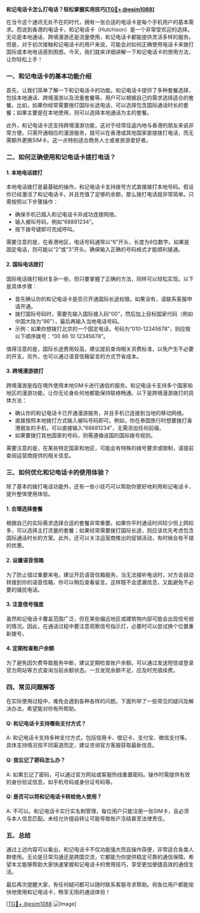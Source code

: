 **和记电话卡怎么打电话？轻松掌握实用技巧[[TG💪+ @esim1088](https://t.me/s/esim1088)]**

在当今这个通讯无处不在的时代，拥有一张合适的电话卡是每个手机用户的基本需求。而说到香港的电话卡，和记电话卡（Hutchison）是一个非常受欢迎的选择。无论是本地通话、跨境漫游还是流量使用，和记电话卡都能提供灵活多样的服务。但是，对于初次接触和记电话卡的用户来说，可能会对如何正确使用电话卡来拨打国际或本地电话感到困惑。今天，我们就来详细讲解一下和记电话卡的使用方法，让你轻松上手！

### 一、和记电话卡的基本功能介绍

首先，让我们简单了解一下和记电话卡的功能。和记电话卡提供了多种套餐选择，包括本地通话、跨境漫游以及流量套餐等。用户可以根据自己的需求选择适合的套餐。比如，如果你经常需要拨打国际长途电话，可以选择包含国际通话时长的套餐；如果主要是在本地使用，则可以选择本地通话为主的套餐。

此外，和记电话卡还支持跨境漫游功能，这对于经常往返内地与香港的朋友来说非常方便。只需开通相应的漫游服务，就可以在香港或其他国家直接拨打电话，而无需额外更换SIM卡。这一点特别适合商务人士或者旅游爱好者。

### 二、如何正确使用和记电话卡拨打电话？

#### 1. **本地电话拨打**
本地电话拨打是最基础的操作。和记电话卡支持拨号方式直接拨打本地号码。假设你已经激活了和记电话卡，并且充值了足够的余额，那么拨打电话就非常简单。只需按照以下步骤操作：

- 确保手机已插入和记电话卡并成功连接网络。
- 输入被叫号码，例如“68881234”。
- 按下拨号键即可完成呼叫。

需要注意的是，在香港地区，电话号码通常以“6”开头，长度为8位数字。如果是固定电话，则可能以“2”或“3”开头。确保输入正确的号码格式才能顺利接通。

#### 2. **国际电话拨打**
国际电话拨打相对复杂一些，但只要掌握了正确的方法，同样可以轻松实现。以下是具体步骤：

- 首先确认你的和记电话卡是否已开通国际长途权限。如果没有，请联系客服申请开通。
- 拨打国际号码时，需要先输入国际接入码“00”，然后加上目标国家代码（例如中国大陆为“86”），最后再输入当地电话号码。
- 示例：如果你想拨打北京的一个固定电话，号码为“010-12345678”，则应按以下顺序拨号：“00 86 10 12345678”。

值得注意的是，国际长途费用较高，建议提前查询相关资费标准，以免产生不必要的开支。另外，也可以通过语音信箱留言的方式节省成本。

#### 3. **跨境漫游拨打**
跨境漫游是指在境外使用本地SIM卡进行通信的服务。和记电话卡支持多个国家和地区的漫游功能，让你无论身处何地都能保持联络畅通。以下是跨境漫游拨打的具体方法：

- 确认你的和记电话卡已开通漫游服务，并且手机已连接到当地的移动网络。
- 直接按照本地拨打方式输入被叫号码即可。例如，你在泰国旅行时想要拨打香港朋友的手机，可以直接输入“68881234”，无需添加任何前缀。
- 如果要拨打其他国家的号码，则需遵循该国的国际拨号规则。

需要注意的是，在某些特定国家和地区，可能会有特殊的拨号要求或限制，请提前查阅运营商提供的相关信息。

### 三、如何优化和记电话卡的使用体验？

除了基本的拨打电话功能外，还有一些小技巧可以帮助你更好地利用和记电话卡，提升整体使用体验。

#### 1. **合理选择套餐**
根据自己的实际需求选择合适的套餐非常重要。如果你平时通话时间较少但上网较多，可以选择主打流量的套餐；如果经常需要拨打国际长途，则应该优先考虑包含国际通话时长的方案。此外，还可以关注运营商推出的促销活动，有时候会有不错的优惠。

#### 2. **设置语音信箱**
为了防止错过重要来电，建议开启语音信箱服务。当无法接听电话时，对方会自动转接到你的语音信箱，你可以稍后查看留言。这样既不会遗漏信息，又能避免不必要的骚扰电话。

#### 3. **注意信号强度**
虽然和记电话卡覆盖范围广泛，但在某些偏远地区或建筑物内部可能会出现信号弱的情况。因此，在通话过程中要注意观察信号指示灯，必要时可以尝试换个位置重新拨号。

#### 4. **定期检查账户余额**
为了避免因欠费导致服务中断，建议定期检查账户余额。可以通过发送短信或登录官方网站等方式查询当前余额状态。一旦发现余额不足，应及时充值续费。

### 四、常见问题解答

在实际使用过程中，难免会遇到各种各样的问题。下面列举了一些常见的疑问及解决办法，希望能对你有所帮助。

#### Q: 和记电话卡支持哪些支付方式？
A: 和记电话卡支持多种支付方式，包括信用卡、借记卡、支付宝、微信支付等。具体支持情况视不同渠道而定，建议咨询官方客服获取最新信息。

#### Q: 我忘记了密码怎么办？
A: 如果忘记了密码，可以通过官方网站或客服热线重置密码。操作时需提供有效的身份验证信息，如手机号码或身份证号码等。

#### Q: 是否可以将和记电话卡转给他人使用？
A: 不可以。和记电话卡实行实名制管理，每位用户只能注册一张SIM卡，且必须与本人信息匹配。未经允许擅自转让可能导致账户冻结甚至法律责任。

### 五、总结

通过上述内容可以看出，和记电话卡不仅功能强大而且操作简便，非常适合各类人群使用。无论是日常沟通还是跨国交流，它都能为你提供稳定可靠的通信保障。希望本文能够帮助大家快速掌握和记电话卡的使用技巧，享受更加便捷高效的通信生活。

最后再次提醒大家，有任何疑问都可以随时联系客服寻求帮助。祝各位用户都能愉快地使用和记电话卡，畅享无阻的通话体验！

[[TG💪+ @esim1088](https://t.me/s/esim1088) ![Image](https://i.postimg.cc/4NQfJmqS/Snipaste-2025-05-13-00-14-12.png)]